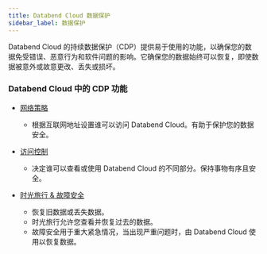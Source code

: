 ```yaml
---
title: Databend Cloud 数据保护
sidebar_label: 数据保护
---
```


Databend Cloud 的持续数据保护（CDP）提供易于使用的功能，以确保您的数据免受错误、恶意行为和软件问题的影响。它确保您的数据始终可以恢复，即使数据被意外或故意更改、丢失或损坏。

### Databend Cloud 中的 CDP 功能
- [网络策略](../56-security/network-policy.md)
  - 根据互联网地址设置谁可以访问 Databend Cloud。有助于保护您的数据安全。
 
- [访问控制](../56-security/access-control.md)
  - 决定谁可以查看或使用 Databend Cloud 的不同部分。保持事物有序且安全。

- [时光旅行 & 故障安全](./02-data-recovery.md)
  - 恢复旧数据或丢失数据。
  - 时光旅行允许您查看并恢复过去的数据。
  - 故障安全用于重大紧急情况，当出现严重问题时，由 Databend Cloud 使用以恢复数据。